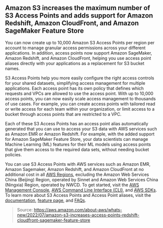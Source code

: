 ## Amazon S3 increases the maximum number of S3 Access Points and adds support for Amazon Redshift, Amazon CloudFront, and Amazon SageMaker Feature Store

You can now create up to 10,000 Amazon S3 Access Points per region per account to manage granular access permissions across your different applications. In addition, access points now support Amazon SageMaker, Amazon Redshift, and Amazon CloudFront, helping you use access point aliases directly with your applications as a replacement for S3 bucket names.

S3 Access Points help you more easily configure the right access controls for your shared datasets, simplifying access management for multiple applications. Each access point has its own policy that defines which requests and VPCs are allowed to use the access point. With up to 10,000 access points, you can now easily scale access management to thousands of use cases. For example, you can create access points with tailored read or write access for each team within your organization, or limit access to a bucket through access points that are restricted to a VPC.

Each of these S3 Access Points has an access point alias automatically generated that you can use to access your S3 data with AWS services such as Amazon EMR or Amazon Redshift. For example, with the added support for Amazon SageMaker Feature Store, your data scientists can manage Machine Learning (ML) features for their ML models using access points that give them access to the required data sets, without needing bucket policies.

You can use S3 Access Points with AWS services such as Amazon EMR, Amazon Sagemaker, Amazon Redshift, and Amazon CloudFront at no additional cost in all [AWS Regions](https://aws.amazon.com/about-aws/global-infrastructure/regional-product-services/), excluding the Amazon Web Services China (Beijing) Region, operated by Sinnet and Amazon Web Services China (Ningxia) Region, operated by NWCD. To get started, visit the [AWS Management Console](https://console.aws.amazon.com/), [AWS Command Line Interface (CLI)](https://aws.amazon.com/cli/), and [AWS SDKs](https://aws.amazon.com/developer/tools/). To learn more about S3 Access Points and Access Point aliases, visit the [documentation](https://docs.aws.amazon.com/AmazonS3/latest/userguide/access-points.html), [feature page](https://aws.amazon.com/s3/features/access-points/), and [FAQs](https://aws.amazon.com/s3/faqs/).

> Source: https://aws.amazon.com/about-aws/whats-new/2022/07/amazon-s3-increases-access-points-redshift-cloudfront-sagemaker-feature-store
